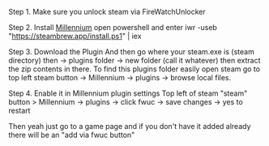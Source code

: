 Step 1. Make sure you unlock steam via FireWatchUnlocker

Step 2. Install [Millennium](https://steambrew.app/)
open powershell and enter iwr -useb "https://steambrew.app/install.ps1" | iex 

Step 3. Download the Plugin
And then go where your steam.exe is (steam directory) then -> plugins folder -> new folder (call it whatever) then extract the zip contents in there. To find this plugins folder easily open steam go to top left steam button -> Millennium -> plugins -> browse local files.

Step 4. Enable it in Millennium plugin settings
Top left of steam "steam" button > Millennium -> plugins -> click fwuc -> save changes -> yes to restart

Then yeah just go to a game page and if you don't have it added already there will be an "add via fwuc button"
